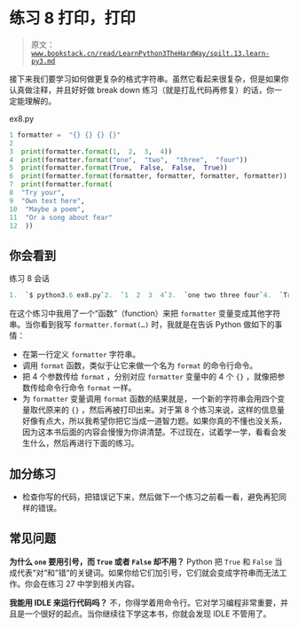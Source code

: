 # 练习 8 打印，打印

> 原文：[`www.bookstack.cn/read/LearnPython3TheHardWay/spilt.13.learn-py3.md`](https://www.bookstack.cn/read/LearnPython3TheHardWay/spilt.13.learn-py3.md)

接下来我们要学习如何做更复杂的格式字符串。虽然它看起来很复杂，但是如果你认真做注释，并且好好做 break down 练习（就是打乱代码再修复）的话，你一定能理解的。

ex8.py

```py
1 formatter =  "{} {} {} {}"
2
3  print(formatter.format(1,  2,  3,  4))
4  print(formatter.format("one",  "two",  "three",  "four"))
5  print(formatter.format(True,  False,  False,  True))
6  print(formatter.format(formatter, formatter, formatter, formatter))
7  print(formatter.format(
8  "Try your",
9  "Own text here",
10  "Maybe a poem",
11  "Or a song about fear"
12  ))
```

## 你会看到

练习 8 会话

```py
1.  `$ python3.6 ex8.py`2.  `1  2  3  4`3.  `one two three four`4.  `True  False  False  True`5.  `{}  {}  {}  {}  {}  {}  {}  {}  {}  {}  {}  {}  {}  {}  {}  {}`6.  `Try your Own text here`7.  `Maybe a poem` 8.  `Or a song about fear`
```

在这个练习中我用了一个“函数”（function）来把 `formatter` 变量变成其他字符串。当你看到我写 `formatter.format(…)` 时，我就是在告诉 Python 做如下的事情：

*   在第一行定义 `formatter` 字符串。
*   调用 `format` 函数，类似于让它来做一个名为 `format` 的命令行命令。
*   把 4 个参数传给 `format` ，分别对应 `formatter` 变量中的 4 个 `{}` ，就像把参数传给命令行命令 `format` 一样。
*   为 `formatter` 变量调用 `format` 函数的结果就是，一个新的字符串会用四个变量取代原来的 `{}` ，然后再被打印出来。对于第 8 个练习来说，这样的信息量好像有点大，所以我希望你把它当成一道智力题。如果你真的不懂也没关系，因为这本书后面的内容会慢慢为你讲清楚。不过现在，试着学一学，看看会发生什么，然后再进行下面的练习。

## 加分练习

*   检查你写的代码，把错误记下来，然后做下一个练习之前看一看，避免再犯同样的错误。

## 常见问题

**为什么 `one` 要用引号，而 `True` 或者 `False` 却不用？** Python 把 `True` 和 `False` 当成代表“对“和”错“的关键词。如果你给它们加引号，它们就会变成字符串而无法工作。你会在练习 27 中学到相关内容。

**我能用 IDLE 来运行代码吗？** 不，你得学着用命令行。它对学习编程非常重要，并且是一个很好的起点。当你继续往下学这本书，你就会发现 IDLE 不管用了。